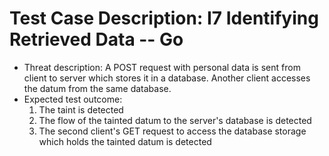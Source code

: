 # Test Case Description: I7 Identifying Retrieved Data -- Go
- Threat description: A POST request with personal data is sent from client to server which stores it in a database. Another client accesses the datum from the same database.
- Expected test outcome:
    1. The taint is detected
    2. The flow of the tainted datum to the server's database is detected
    3. The second client's GET request to access the database storage which holds the tainted datum is detected 


